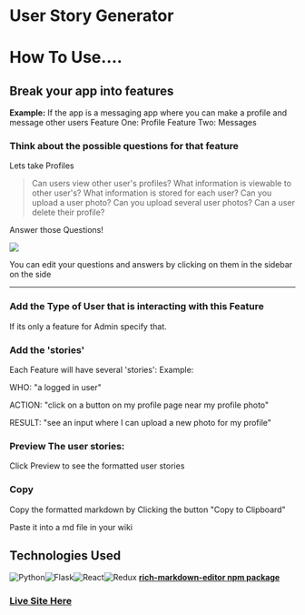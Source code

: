 # User Story Generator

# How To Use....

## Break your app into features
**Example:**
If the app is a messaging app where you can make a profile and message other users
Feature One: Profile
Feature Two: Messages

### Think about the possible questions for that feature


Lets take Profiles

> Can users view other user's profiles?
> What information is viewable to other user's?
> What information is stored for each user? 
> Can you upload a user photo?
> Can you upload several user photos?
> Can a user delete their profile?


Answer those Questions!

![](https://i.imgur.com/WJTMPJH.png)

You can edit your questions and answers by clicking on them in the sidebar on the side




---

### Add the Type of User that is interacting with this Feature
If its only a feature for Admin specify that. 


### Add the 'stories'

Each Feature will have several 'stories':
Example:

WHO: "a logged in user"

ACTION: "click on a button on my profile page near my profile photo"

RESULT: "see an input where I can upload a new photo for my profile"

### Preview The user stories:

Click Preview to see the formatted user stories

### Copy

Copy the formatted markdown by Clicking the button "Copy to Clipboard"

Paste it into a md file in your wiki

## Technologies Used

![Python](https://img.shields.io/badge/Python-3776AB?style=for-the-badge&logo=python&logoColor=white)![Flask](https://img.shields.io/badge/Flask-000000?style=for-the-badge&logo=flask&logoColor=white)![React](https://img.shields.io/badge/React-20232A?style=for-the-badge&logo=react&logoColor=61DAFB)![Redux](https://img.shields.io/badge/Redux-593D88?style=for-the-badge&logo=redux&logoColor=white)
[**rich-markdown-editor npm package**](https://www.npmjs.com/package/rich-markdown-editor)

### [Live Site Here](https://user-story-generator.herokuapp.com/create)
